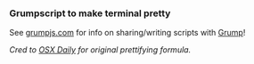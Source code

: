 ### Grumpscript to make terminal pretty ###
See [grumpjs.com](https://grumpjs.com) for info on sharing/writing scripts with [Grump](https://grumpjs.com)!


*Cred to [OSX Daily](http://osxdaily.com/2013/02/05/improve-terminal-appearance-mac-os-x/) for original prettifying formula.*